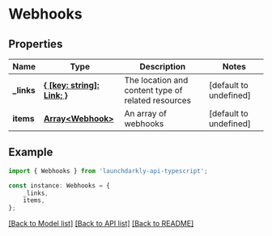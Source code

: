# Webhooks


## Properties

Name | Type | Description | Notes
------------ | ------------- | ------------- | -------------
**_links** | [**{ [key: string]: Link; }**](Link.md) | The location and content type of related resources | [default to undefined]
**items** | [**Array&lt;Webhook&gt;**](Webhook.md) | An array of webhooks | [default to undefined]

## Example

```typescript
import { Webhooks } from 'launchdarkly-api-typescript';

const instance: Webhooks = {
    _links,
    items,
};
```

[[Back to Model list]](../README.md#documentation-for-models) [[Back to API list]](../README.md#documentation-for-api-endpoints) [[Back to README]](../README.md)
